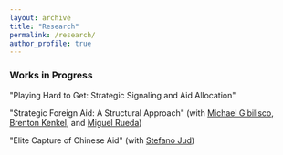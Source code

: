 ```yaml
---
layout: archive
title: "Research"
permalink: /research/
author_profile: true
---
```


### Works in Progress
"Playing Hard to Get: Strategic Signaling and Aid Allocation"

"Strategic Foreign Aid: A Structural Approach" (with [Michael Gibilisco](https://michaelgibilisco.com/index.html), [Brenton Kenkel](https://bkenkel.com/), and [Miguel Rueda](http://miguelrueda.net/))

"Elite Capture of Chinese Aid" (with [Stefano Jud](https://stefanojud.com/))